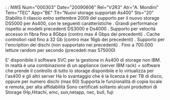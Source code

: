  :  : NWS Num="000303" Date="20090606" Rel="V2R3" Atr="A. Mondini" Tem="TEC" App="B£" Tit="Nuovi storage supportati As400" Sts="20"
Stabilito il rilascio entro settembre 2009 del supporto per il nuovo storage DS5000 per As400, con
le seguenti caratteristiche
. Grandi performance rispetto ai modelli precedenti DS3000 e Ds4000
. Supporto per velocità accesso in fibra fino a 8Gbps (contro max 4 Gbps dei precedenti) . Cache controllori raid fino a 32 Gb (contro max 16gb dei precedenti)
. Supporto per l'encription dei dischi (non supportato nei precedenti)
. Fino a 700.000 letture random per secondo (precedeti max 575000)

E' disponibile il software SVC per la gestione in As400 di storage non IBM.
In realtà è una combinazione di un appliance (server IBM rack) + software che prende il controllo di
tutto lo storage disponibile e lo virtualizza per l'as400 e gli altri server Ha lo svantaggio che è la licenza è per TB di disco, oppure per numero dischi (max 60) Supporta le funzionalità di copia locale e remota, per alta affidabilità Sono certificati soltanto alcuni produttori di Storage (Hp,Hitachi, emc, sun,netapp, nec, bull, fuji
